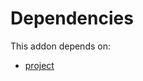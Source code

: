 # Dependencies

This addon depends on:

- [project](https://github.com/bringout/oca-ocb-project/tree/7a956d96b89e1461e088e858c00a4cf1d573f5fb/odoo-bringout-oca-ocb-project)

